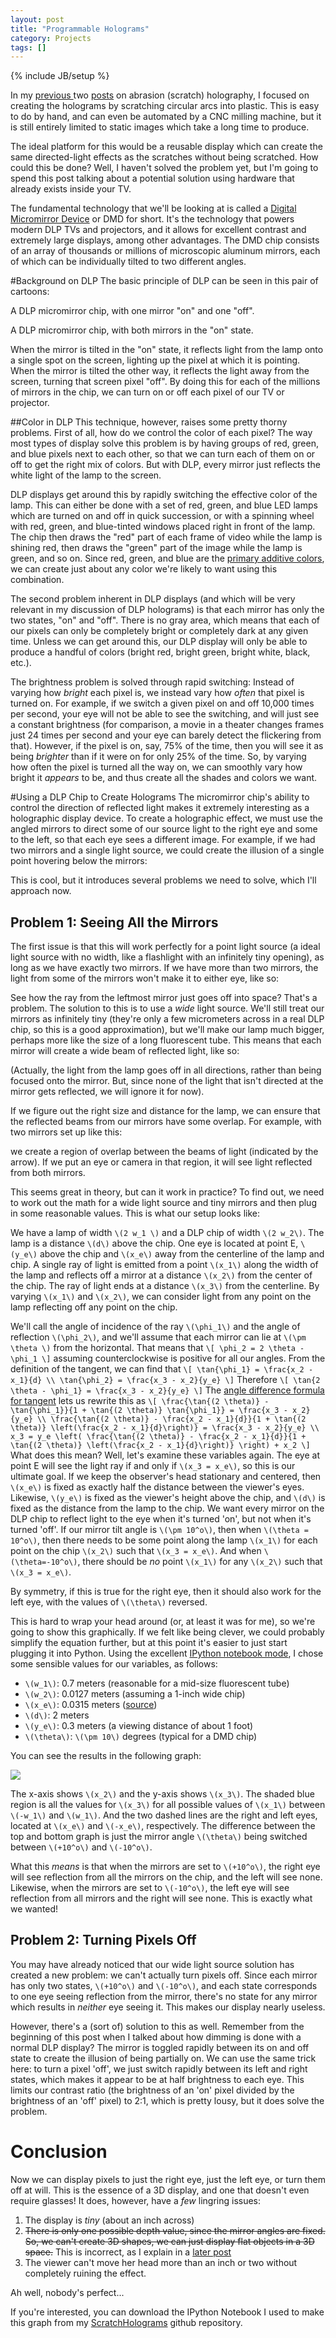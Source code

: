 ```yaml
---
layout: post
title: "Programmable Holograms"
category: Projects
tags: []
---
```

{% include JB/setup %}

In my [previous ](2011/09/26/scratch-holograms/) two [posts](2012/02/20/more-scratch-holograms/) on abrasion (scratch) holography, I focused on creating the holograms by scratching circular arcs into plastic. This is easy to do by hand, and can even be automated by a CNC milling machine, but it is still entirely limited to static images which take a long time to produce. 

The ideal platform for this would be a reusable display which can create the same directed-light effects as the scratches without being scratched. How could this be done? Well, I haven't solved the problem yet, but I'm going to spend this post talking about a potential solution using hardware that already exists inside your TV. 

The fundamental technology that we'll be looking at is called a [Digital Micromirror Device](http://en.wikipedia.org/wiki/Digital_micromirror_device) or DMD for short. It's the technology that powers modern DLP TVs and projectors, and it allows for excellent contrast and extremely large displays, among other advantages. The DMD chip consists of an array of thousands or millions of microscopic aluminum mirrors, each of which can be individually tilted to two different angles. 

#Background on DLP
The basic principle of DLP can be seen in this pair of cartoons:

<object data="/img/2012-05-21/DLP_cartoon_1_on.svg" type="image/svg+xml" style="height:302px">
</object>

A DLP micromirror chip, with one mirror "on" and one "off".

<object data="/img/2012-05-21/DLP_cartoon_2_on.svg" type="image/svg+xml" style="height:302px">
</object>

A DLP micromirror chip, with both mirrors in the "on" state.

When the mirror is tilted in the "on" state, it reflects light from the lamp onto a single spot on the screen, lighting up the pixel at which it is pointing. When the mirror is tilted the other way, it reflects the light away from the screen, turning that screen pixel "off". By doing this for each of the millions of mirrors in the chip, we can turn on or off each pixel of our TV or projector.

##Color in DLP
This technique, however, raises some pretty thorny problems. First of all, how do we control the color of each pixel? The way most types of display solve this problem is by having groups of red, green, and blue pixels next to each other, so that we can turn each of them on or off to get the right mix of colors. But with DLP, every mirror just reflects the white light of the lamp to the screen.

DLP displays get around this by rapidly switching the effective color of the lamp. This can either be done with a set of red, green, and blue LED lamps which are turned on and off in quick succession, or with a spinning wheel with red, green, and blue-tinted windows placed right in front of the lamp. The chip then draws the "red" part of each frame of video while the lamp is shining red, then draws the "green" part of the image while the lamp is green, and so on. Since red, green, and blue are the [primary additive colors](http://en.wikipedia.org/wiki/Additive_color), we can create just about any color we're likely to want using this combination.

 The second problem inherent in DLP displays (and which will be very relevant in my discussion of DLP holograms) is that each mirror has only the two states, "on" and "off". There is no gray area, which means that each of our pixels can only be completely bright or completely dark at any given time. Unless we can get around this, our DLP display will only be able to produce a handful of colors (bright red, bright green, bright white, black, etc.). 

 The brightness problem is solved through rapid switching: Instead of varying how *bright* each pixel is, we instead vary how *often* that pixel is turned on. For example, if we switch a given pixel on and off 10,000 times per second, your eye will not be able to see the switching, and will just see a constant brightness (for comparison, a movie in a theater changes frames just 24 times per second and your eye can barely detect the flickering from that). However, if the pixel is on, say, 75% of the time, then you will see it as being *brighter* than if it were on for only 25% of the time. So, by varying how often the pixel is turned all the way on, we can smoothly vary how bright it *appears* to be, and thus create all the shades and colors we want.

#Using a DLP Chip to Create Holograms
The micromirror chip's ability to control the direction of reflected light makes it extremely interesting as a holographic display device. To create a holographic effect, we must use the angled mirrors to direct some of our source light to the right eye and some to the left, so that each eye sees a different image. For example, if we had two mirrors and a single light source, we could create the illusion of a single point hovering below the mirrors:

<object data="/img/2012-05-21/DLP_holo_point.svg" type="image/svg+xml" style="height:350px">
</object>

This is cool, but it introduces several problems we need to solve, which I'll approach now.

## Problem 1: Seeing All the Mirrors
The first issue is that this will work perfectly for a point light source (a ideal light source with no width, like a flashlight with an infinitely tiny opening), as long as we have exactly two mirrors. If we have more than two mirrors, the light from some of the mirrors won't make it to either eye, like so:

<object data="/img/2012-05-21/DLP_holo_point_wide.svg" type="image/svg+xml" style="height:350px">
</object>

See how the ray from the leftmost mirror just goes off into space? That's a problem. The solution to this is to use a _wide_ light source. We'll still treat our mirrors as infinitely tiny (they're only a few micrometers across in a real DLP chip, so this is a good approximation), but we'll make our lamp much bigger, perhaps more like the size of a long fluorescent tube. This means that each mirror will create a wide beam of reflected light, like so:

<object data="/img/2012-05-21/wide_lamp_1_mirror.svg" type="image/svg+xml" style="height:350px">
</object>

(Actually, the light from the lamp goes off in all directions, rather than being focused onto the mirror. But, since none of the light that isn't directed at the mirror gets reflected, we will ignore it for now).

If we figure out the right size and distance for the lamp, we can ensure that the reflected beams from our mirrors have some overlap. For example, with two mirrors set up like this:

<object data="/img/2012-05-21/wide_lamp_2_mirrors.svg" type="image/svg+xml" style="height:350px">
</object>

we create a region of overlap between the beams of light (indicated by the arrow). If we put an eye or camera in that region, it will see light reflected from both mirrors. 

This seems great in theory, but can it work in practice? To find out, we need to work out the math for a wide light source and tiny mirrors and then plug in some reasonable values. This is what our setup looks like:

<object data="/img/2012-05-21/wide_lamp_angles.svg" type="image/svg+xml" style="height:500px">
</object>

We have a lamp of width `\(2 w_1 \)` and a DLP chip of width `\(2 w_2\)`. The lamp is a distance `\(d\)` above the chip. One eye is located at point E, `\(y_e\)` above the chip and `\(x_e\)` away from the centerline of the lamp and chip. A single ray of light is emitted from a point `\(x_1\)` along the width of the lamp and reflects off a mirror at a distance `\(x_2\)` from the center of the chip. The ray of light ends at a distance `\(x_3\)` from the centerline. By varying `\(x_1\)` and `\(x_2\)`, we can consider light from any point on the lamp reflecting off any point on the chip.

We'll call the angle of incidence of the ray `\(\phi_1\)` and the angle of reflection `\(\phi_2\)`, and we'll assume that each mirror can lie at `\(\pm \theta \)` from the horizontal. That means that
`\[
\phi_2 = 2 \theta - \phi_1
\]`
assuming counterclockwise is positive for all our angles. From the definition of the tangent, we can find that
`\[
\tan{\phi_1} = \frac{x_2 - x_1}{d} \\
\tan{\phi_2} = \frac{x_3 - x_2}{y_e}
\]`
Therefore
`\[
\tan{2 \theta - \phi_1} = \frac{x_3 - x_2}{y_e}
\]`
The [angle difference formula for tangent](http://en.wikipedia.org/wiki/List_of_trigonometric_identities#Angle_sum_and_difference_identities) lets us rewrite this as
`\[
\frac{\tan{(2 \theta)} - \tan{\phi_1}}{1 + \tan{(2 \theta)} \tan{\phi_1}} = \frac{x_3 - x_2}{y_e} \\
\frac{\tan{(2 \theta)} - \frac{x_2 - x_1}{d}}{1 + \tan{(2 \theta)} \left(\frac{x_2 - x_1}{d}\right)} = \frac{x_3 - x_2}{y_e} \\
x_3 = y_e \left( \frac{\tan{(2 \theta)} - \frac{x_2 - x_1}{d}}{1 + \tan{(2 \theta)} \left(\frac{x_2 - x_1}{d}\right)} \right) + x_2
\]`
What does this mean? Well, let's examine these variables again. The eye at point E will see the light ray if and only if `\(x_3 = x_e\)`, so this is our ultimate goal. If we keep the observer's head stationary and centered, then `\(x_e\)` is fixed as exactly half the distance between the viewer's eyes. Likewise, `\(y_e\)` is fixed as the viewer's height above the chip, and `\(d\)` is fixed as the distance from the lamp to the chip. We want every mirror on the DLP chip to reflect light to the eye when it's turned 'on', but not when it's turned 'off'. If our mirror tilt angle is `\(\pm 10^o\)`, then when `\(\theta = 10^o\)`, then there needs to be some point along the lamp `\(x_1\)` for each point on the chip `\(x_2\)` such that `\(x_3 = x_e\)`. And when `\(\theta=-10^o\)`, there should be _no_ point `\(x_1\)` for any `\(x_2\)` such that `\(x_3 = x_e\)`. 

By symmetry, if this is true for the right eye, then it should also work for the left eye, with the values of `\(\theta\)` reversed.

This is hard to wrap your head around (or, at least it was for me), so we're going to show this graphically. If we felt like being clever, we could probably simplify the equation further, but at this point it's easier to just start plugging it into Python. Using the excellent [IPython notebook mode](http://ipython.org/ipython-doc/dev/interactive/htmlnotebook.html), I chose some sensible values for our variables, as follows:

* `\(w_1\)`: 0.7 meters (reasonable for a mid-size fluorescent tube)
* `\(w_2\)`: 0.0127 meters (assuming a 1-inch wide chip)
* `\(x_e\)`: 0.0315 meters ([source](https://www.cl.cam.ac.uk/~nad10/pubs/EI5291A-05.pdf))
* `\(d\)`: 2 meters
* `\(y_e\)`: 0.3 meters (a viewing distance of about 1 foot)
* `\(\theta\)`: `\(\pm 10\)` degrees (typical for a DMD chip)

You can see the results in the following graph:

<img src="/img/2012-05-21/DLP_hologram_results.png"/>

The x-axis shows `\(x_2\)` and the y-axis shows `\(x_3\)`. The shaded blue region is all the values for `\(x_3\)` for all possible values of `\(x_1\)` between `\(-w_1\)` and `\(w_1\)`. And the two dashed lines are the right and left eyes, located at `\(x_e\)` and `\(-x_e\)`, respectively. The difference between the top and bottom graph is just the mirror angle `\(\theta\)` being switched between `\(+10^o\)` and `\(-10^o\)`. 

What this _means_ is that when the mirrors are set to `\(+10^o\)`, the right eye will see reflection from all the mirrors on the chip, and the left will see none. Likewise, when the mirrors are set to `\(-10^o\)`, the left eye will see reflection from all mirrors and the right will see none. This is exactly what we wanted!

## Problem 2: Turning Pixels Off
You may have already noticed that our wide light source solution has created a new problem: we can't actually turn pixels off. Since each mirror has only two states, `\(+10^o\)` and `\(-10^o\)`, and each state corresponds to one eye seeing reflection from the mirror, there's no state for any mirror which results in _neither_ eye seeing it. This makes our display nearly useless. 

However, there's a (sort of) solution to this as well. Remember from the beginning of this post when I talked about how dimming is done with a normal DLP display? The mirror is toggled rapidly between its on and off state to create the illusion of being partially on. We can use the same trick here: to turn a pixel 'off', we just switch rapidly between its left and right states, which makes it appear to be at half brightness to each eye. This limits our contrast ratio (the brightness of an 'on' pixel divided by the brightness of an 'off' pixel) to 2:1, which is pretty lousy, but it does solve the problem. 

# Conclusion
Now we can display pixels to just the right eye, just the left eye, or turn them off at will. This is the essence of a 3D display, and one that doesn't even require glasses! It does, however, have a _few_ lingring issues:

1. The display is _tiny_ (about an inch across)
2. <strike>There is only one possible depth value, since the mirror angles are fixed. So, we can't create 3D shapes, we can just display flat objects in a 3D space.</strike> 
This is incorrect, as I explain in a [later post](/2012/08/19/improved-dlp-holograms/)
3. The viewer can't move her head more than an inch or two without completely ruining the effect. 

Ah well, nobody's perfect...

If you're interested, you can download the IPython Notebook I used to make this graph from my [ScratchHolograms](https://github.com/rdeits/ScratchHolograms/tree/master/DLP_holograms) github repository.